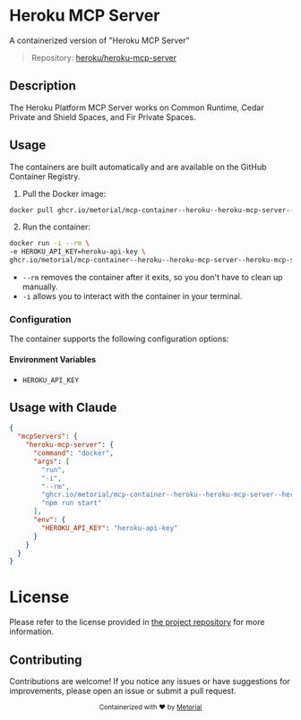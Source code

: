 
# Heroku MCP Server

A containerized version of "Heroku MCP Server"

> Repository: [heroku/heroku-mcp-server](https://github.com/heroku/heroku-mcp-server)

## Description

The Heroku Platform MCP Server works on Common Runtime, Cedar Private and Shield Spaces, and Fir Private Spaces.


## Usage

The containers are built automatically and are available on the GitHub Container Registry.

1. Pull the Docker image:

```bash
docker pull ghcr.io/metorial/mcp-container--heroku--heroku-mcp-server--heroku-mcp-server
```

2. Run the container:

```bash
docker run -i --rm \ 
-e HEROKU_API_KEY=heroku-api-key \
ghcr.io/metorial/mcp-container--heroku--heroku-mcp-server--heroku-mcp-server  "npm run start"
```

- `--rm` removes the container after it exits, so you don't have to clean up manually.
- `-i` allows you to interact with the container in your terminal.



### Configuration

The container supports the following configuration options:




#### Environment Variables

- `HEROKU_API_KEY`




## Usage with Claude

```json
{
  "mcpServers": {
    "heroku-mcp-server": {
      "command": "docker",
      "args": [
        "run",
        "-i",
        "--rm",
        "ghcr.io/metorial/mcp-container--heroku--heroku-mcp-server--heroku-mcp-server",
        "npm run start"
      ],
      "env": {
        "HEROKU_API_KEY": "heroku-api-key"
      }
    }
  }
}
```

# License

Please refer to the license provided in [the project repository](https://github.com/heroku/heroku-mcp-server) for more information.

## Contributing

Contributions are welcome! If you notice any issues or have suggestions for improvements, please open an issue or submit a pull request.

<div align="center">
  <sub>Containerized with ❤️ by <a href="https://metorial.com">Metorial</a></sub>
</div>
  